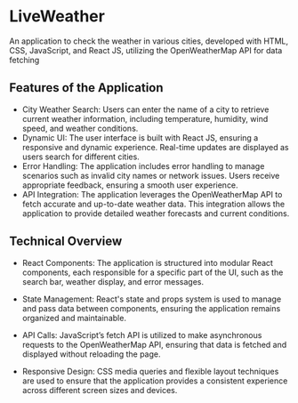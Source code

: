 
# LiveWeather

An application to check the weather in various cities, developed with HTML, CSS, JavaScript, and React JS, utilizing the OpenWeatherMap API for data fetching


## Features of the Application

 - City Weather Search: Users can enter the name of a city to retrieve current weather information, including temperature, humidity, wind speed, and weather conditions.
 - Dynamic UI: The user interface is built with React JS, ensuring a responsive and dynamic experience. Real-time updates are displayed as users search for different cities.
 - Error Handling: The application includes error handling to manage scenarios such as invalid city names or network issues. Users receive appropriate feedback, ensuring a smooth user experience.
 - API Integration: The application leverages the OpenWeatherMap API to fetch accurate and up-to-date weather data. This integration allows the application to provide detailed weather forecasts and current conditions.

## Technical Overview

- React Components: The application is structured into modular React components, each responsible for a specific part of the UI, such as the search bar, weather display, and error messages.

- State Management: React's state and props system is used to manage and pass data between components, ensuring the application remains organized and maintainable.

- API Calls: JavaScript’s fetch API is utilized to make asynchronous requests to the OpenWeatherMap API, ensuring that data is fetched and displayed without reloading the page.

- Responsive Design: CSS media queries and flexible layout techniques are used to ensure that the application provides a consistent experience across different screen sizes and devices.


